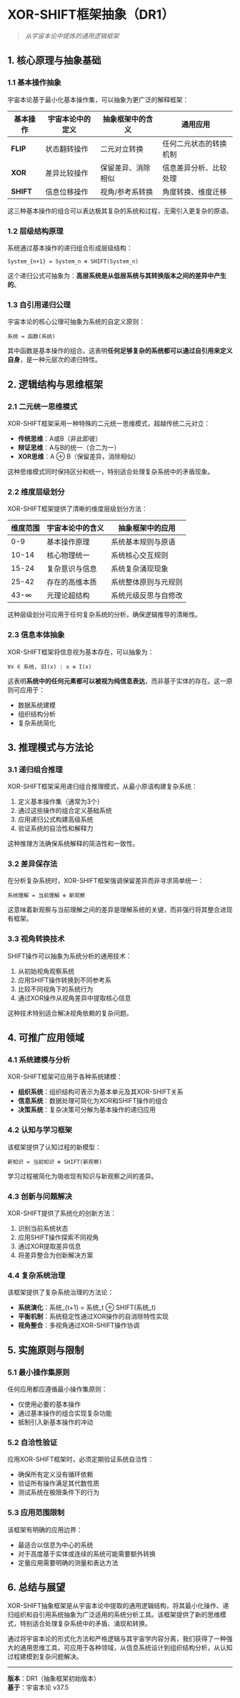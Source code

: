 # XOR-SHIFT框架抽象（DR1）

> *从宇宙本论中提炼的通用逻辑框架*

## 1. 核心原理与抽象基础

### 1.1 基本操作抽象

宇宙本论基于最小化基本操作集，可以抽象为更广泛的解释框架：

| 基本操作 | 宇宙本论中的定义 | 抽象框架中的含义 | 通用应用 |
|---------|----------------|----------------|---------|
| **FLIP** | 状态翻转操作 | 二元对立转换 | 任何二元状态的转换机制 |
| **XOR** | 差异比较操作 | 保留差异、消除相似 | 信息差异分析、比较处理 |
| **SHIFT** | 信息位移操作 | 视角/参考系转换 | 角度转换、维度迁移 |

这三种基本操作的组合可以表达极其复杂的系统和过程，无需引入更复杂的原语。

### 1.2 层级结构原理

系统通过基本操作的递归组合形成层级结构：

```
System_{n+1} = System_n ⊕ SHIFT(System_n)
```

这个递归公式可抽象为：**高层系统是从低层系统与其转换版本之间的差异中产生的**。

### 1.3 自引用递归公理

宇宙本论的核心公理可抽象为系统的自定义原则：

```
系统 = 函数(系统)
```

其中函数是基本操作的组合。这表明**任何足够复杂的系统都可以通过自引用来定义自身**，是一种元层次的递归特性。

## 2. 逻辑结构与思维框架

### 2.1 二元统一思维模式

XOR-SHIFT框架采用一种特殊的二元统一思维模式，超越传统二元对立：

- **传统思维**：A或B（非此即彼）
- **辩证思维**：A与B的统一（合二为一）
- **XOR思维**：A ⊕ B（保留差异，消除相似）

这种思维模式同时保持区分和统一，特别适合处理复杂系统中的矛盾现象。

### 2.2 维度层级划分

XOR-SHIFT框架提供了清晰的维度层级划分方法：

| 维度范围 | 宇宙本论中的含义 | 抽象框架中的应用 |
|---------|----------------|----------------|
| 0-9 | 基本操作原理 | 系统基本规则与原语 |
| 10-14 | 核心物理统一 | 系统核心交互规则 |
| 15-24 | 复杂意识与信息 | 系统复杂涌现现象 |
| 25-42 | 存在的高维本质 | 系统整体原则与元规则 |
| 43-∞ | 元理论超结构 | 系统元级反思与自修改 |

这种层级划分可应用于任何复杂系统的分析，确保逻辑推导的清晰性。

### 2.3 信息本体抽象

XOR-SHIFT框架将信息视为基本存在，可以抽象为：

```
∀x ∈ 系统, ∃I(x) : x ≡ I(x)
```

这表明**系统中的任何元素都可以被视为纯信息表达**，而非基于实体的存在。这一原则可应用于：
- 数据系统建模
- 组织结构分析
- 复杂系统简化

## 3. 推理模式与方法论

### 3.1 递归组合推理

XOR-SHIFT框架采用递归组合推理模式，从最小原语构建复杂系统：

1. 定义基本操作集（通常为3个）
2. 通过这些操作的组合定义基础系统
3. 应用递归公式构建高级系统
4. 验证系统的自洽性和解释力

这种推理方法确保系统解释的简洁性和一致性。

### 3.2 差异保存法

在分析复杂系统时，XOR-SHIFT框架强调保留差异而非寻求简单统一：

```
系统理解 = 当前理解 ⊕ 新观察
```

这意味着新观察与当前理解之间的差异是理解系统的关键，而非强行将其整合进现有框架。

### 3.3 视角转换技术

SHIFT操作可以抽象为系统分析的通用技术：

1. 从初始视角观察系统
2. 应用SHIFT操作转换到不同参考系
3. 比较不同视角下的系统行为
4. 通过XOR操作从视角差异中提取核心信息

这种技术特别适合解决视角依赖的复杂问题。

## 4. 可推广应用领域

### 4.1 系统建模与分析

XOR-SHIFT框架可应用于各种系统建模：

- **组织系统**：组织结构可表示为基本单元及其XOR-SHIFT关系
- **信息系统**：数据处理可简化为XOR和SHIFT操作的组合
- **决策系统**：复杂决策可分解为基本操作的递归应用

### 4.2 认知与学习框架

该框架提供了认知过程的新模型：

```
新知识 = 当前知识 ⊕ SHIFT(新观察)
```

学习过程被简化为吸收现有知识与新观察之间的差异。

### 4.3 创新与问题解决

XOR-SHIFT提供了系统化的创新方法：

1. 识别当前系统状态
2. 应用SHIFT操作探索不同视角
3. 通过XOR提取差异信息
4. 将差异整合为创新解决方案

### 4.4 复杂系统治理

该框架提供了复杂系统治理的方法论：

- **系统演化**：系统_{t+1} = 系统_t ⊕ SHIFT(系统_t)
- **平衡机制**：系统稳定性通过XOR操作的自消除特性实现
- **视角整合**：多视角通过XOR-SHIFT操作协调

## 5. 实施原则与限制

### 5.1 最小操作集原则

任何应用都应遵循最小操作集原则：
- 仅使用必要的基本操作
- 通过基本操作的组合实现复杂功能
- 抵制引入新基本操作的冲动

### 5.2 自洽性验证

应用XOR-SHIFT框架时，必须定期验证系统自洽性：
- 确保所有定义没有循环依赖
- 验证所有操作满足其代数性质
- 测试系统在极限条件下的行为

### 5.3 应用范围限制

该框架有明确的应用边界：
- 最适合以信息为中心的系统
- 对于高度基于实体或连续的系统可能需要额外转换
- 定量应用需要明确的测量和表达方法

## 6. 总结与展望

XOR-SHIFT抽象框架是从宇宙本论中提取的通用逻辑结构，将其最小化操作、递归组织和自引用系统抽象为广泛适用的系统分析工具。该框架提供了新的思维模式，特别适合处理复杂系统中的矛盾、涌现和转换。

通过将宇宙本论的形式化方法和严格逻辑与其宇宙学内容分离，我们获得了一种强大的通用思维工具，可应用于各种领域，从信息系统设计到组织结构分析，从认知过程建模到复杂问题解决。

---

**版本**：DR1（抽象框架初始版本）  
**基于**：宇宙本论 v37.5 